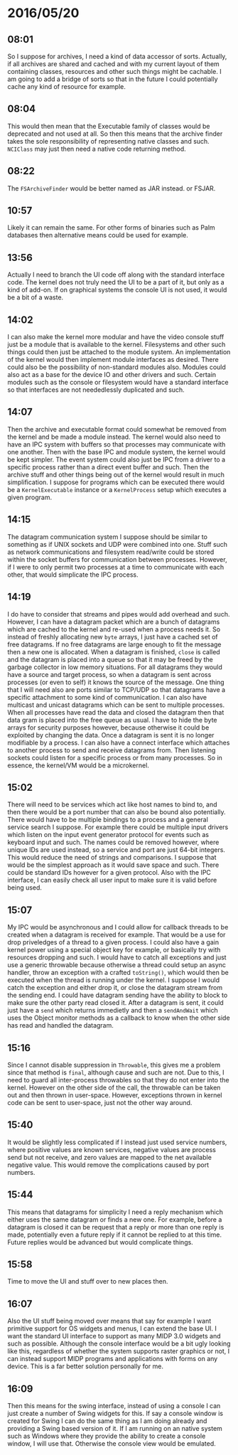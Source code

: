 # 2016/05/20

## 08:01

So I suppose for archives, I need a kind of data accessor of sorts. Actually,
if all archives are shared and cached and with my current layout of them
containing classes, resources and other such things might be cachable. I am
going to add a bridge of sorts so that in the future I could potentially cache
any kind of resource for example.

## 08:04

This would then mean that the Executable family of classes would be deprecated
and not used at all. So then this means that the archive finder takes the
sole responsibility of representing native classes and such. `NCIClass` may
just then need a native code returning method.

## 08:22

The `FSArchiveFinder` would be better named as JAR instead. or FSJAR.

## 10:57

Likely it can remain the same. For other forms of binaries such as Palm
databases then alternative means could be used for example.

## 13:56

Actually I need to branch the UI code off along with the standard interface
code. The kernel does not truly need the UI to be a part of it, but only as a
kind of add-on. If on graphical systems the console UI is not used, it would
be a bit of a waste.

## 14:02

I can also make the kernel more modular and have the video console stuff just
be a module that is available to the kernel. Filesystems and other such things
could then just be attached to the module system. An implementation of the
kernel would then implement module interfaces as desired. There could also be
the possibility of non-standard modules also. Modules could also act as a base
for the device IO and other drivers and such. Certain modules such as the
console or filesystem would have a standard interface so that interfaces are
not neededlessly duplicated and such.

## 14:07

Then the archive and executable format could somewhat be removed from the
kernel and be made a module instead. The kernel would also need to have an IPC
system with buffers so that processes may communicate with one another. Then
with the base IPC and module system, the kernel would be kept simpler. The
event system could also just be IPC from a driver to a specific process rather
than a direct event buffer and such. Then the archive stuff and other things
being out of the kernel would result in much simplification. I suppose for
programs which can be executed there would be a `KernelExecutable` instance
or a `KernelProcess` setup which executes a given program.

## 14:15

The datagram communication system I suppose should be similar to something as
if UNIX sockets and UDP were combined into one. Stuff such as network
communications and filesystem read/write could be stored within the socket
buffers for communication between processes. However, if I were to only
permit two processes at a time to communicate with each other, that would
simplicate the IPC process.

## 14:19

I do have to consider that streams and pipes would add overhead and such.
However, I can have a datagram packet which are a bunch of datagrams which
are cached to the kernel and re-used when a process needs it. So instead of
freshly allocating new `byte` arrays, I just have a cached set of free
datagrams. If no free datagrams are large enough to fit the message then a new
one is allocated. When a datagram is finished, `close` is called and the
datagram is placed into a queue so that it may be freed by the garbage
collector in low memory situations. For all datagrams they would have a source
and target process, so when a datagram is sent across processes (or even to
self) it knows the source of the message. One thing that I will need also are
ports similar to TCP/UDP so that datagrams have a specific attachment to some
kind of communication. I can also have multicast and unicast datagrams which
can be sent to multiple processes. When all processes have read the data and
closed the datagram then that data gram is placed into the free queue as
usual. I have to hide the byte arrays for security purposes however, because
otherwise it could be exploited by changing the data. Once a datagram is sent
it is no longer modifiable by a process. I can also have a connect interface
which attaches to another process to send and receive datagrams from. Then
listening sockets could listen for a specific process or from many processes.
So in essence, the kernel/VM would be a microkernel.

## 15:02

There will need to be services which act like host names to bind to, and then
there would be a port number that can also be bound also potentially. There
would have to be multiple bindings to a process and a general service search
I suppose. For example there could be multiple input drivers which listen on
the input event generator protocol for events such as keyboard input and
such. The names could be removed however, where unique IDs are used instead,
so a service and port are just 64-bit integers. This would reduce the need of
strings and comparisons. I suppose that would be the simplest approach as it
would save space and such. There could be standard IDs however for a given
protocol. Also with the IPC interface, I can easily check all user input to
make sure it is valid before being used.

## 15:07

My IPC would be asynchronous and I could allow for callback threads to be
created when a datagram is received for example. That would be a use for
drop priveledges of a thread to a given process. I could also have a gain
kernel power using a special object key for example, or basically try with
resources dropping and such. I would have to catch all exceptions and just use
a generic throwable because otherwise a thread could setup an async handler,
throw an exception with a crafted `toString()`, which would then be executed
when the thread is running under the kernel. I suppose I would catch the
exception and either drop it, or close the datagram stream from the sending
end. I could have datagram sending have the ability to block to make sure the
other party read closed it. After a datagram is sent, it could just have a
`send` which returns immedietly and then a `sendAndWait` which uses the Object
monitor methods as a callback to know when the other side has read and
handled the datagram.

## 15:16

Since I cannot disable suppression in `Throwable`, this gives me a problem
since that method is `final`, although cause and such are not. Due to this,
I need to guard all inter-process throwables so that they do not enter into
the kernel. However on the other side of the call, the throwable can be taken
out and then thrown in user-space. However, exceptions thrown in kernel code
can be sent to user-space, just not the other way around.

## 15:40

It would be slightly less complicated if I instead just used service numbers,
where positive values are known services, negative values are process send but
not receive, and zero values are mapped to the net available negative value.
This would remove the complications caused by port numbers.

## 15:44

This means that datagrams for simplicity I need a reply mechanism which either
uses the same datagram or finds a new one. For example, before a datagram is
closed it can be request that a reply or more than one reply is made,
potentially even a future reply if it cannot be replied to at this time. Future
replies would be advanced but would complicate things.

## 15:58

Time to move the UI and stuff over to new places then.

## 16:07

Also the UI stuff being moved over means that say for example I want primitive
support for OS widgets and menus, I can extend the base UI. I want the standard
UI interface to support as many MIDP 3.0 widgets and such as possible. Although
the console interface would be a bit ugly looking like this, regardless of
whether the system supports raster graphics or not, I can instead support MIDP
programs and applications with forms on any device. This is a far better
solution personally for me.

## 16:09

Then this means for the swing interface, instead of using a console I can just
create a number of Swing widgets for this. If say a console window is created
for Swing I can do the same thing as I am doing already and providing a Swing
based version of it. If I am running on an native system such as Windows where
they provide the ability to create a console window, I will use that. Otherwise
the console view would be emulated.

